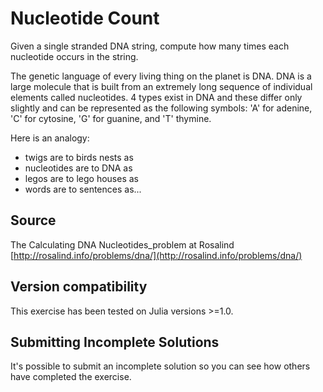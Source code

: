 # Nucleotide Count

Given a single stranded DNA string, compute how many times each nucleotide occurs in the string.

The genetic language of every living thing on the planet is DNA.
DNA is a large molecule that is built from an extremely long sequence of individual elements called nucleotides.
4 types exist in DNA and these differ only slightly and can be represented as the following symbols: 'A' for adenine, 'C' for cytosine, 'G' for guanine, and 'T' thymine.

Here is an analogy:
- twigs are to birds nests as
- nucleotides are to DNA as
- legos are to lego houses as
- words are to sentences as...

## Source

The Calculating DNA Nucleotides_problem at Rosalind [http://rosalind.info/problems/dna/](http://rosalind.info/problems/dna/)

## Version compatibility
This exercise has been tested on Julia versions >=1.0.

## Submitting Incomplete Solutions
It's possible to submit an incomplete solution so you can see how others have completed the exercise.
